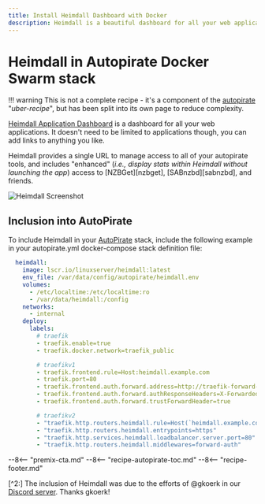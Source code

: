 ```yaml
---
title: Install Heimdall Dashboard with Docker
description: Heimdall is a beautiful dashboard for all your web applications, and is a perfect combination your self-hosted Docker applications!
---
```

# Heimdall in Autopirate Docker Swarm stack

!!! warning
    This is not a complete recipe - it's a component of the [autopirate](/recipes/autopirate/) "_uber-recipe_", but has been split into its own page to reduce complexity.

[Heimdall Application Dashboard](https://heimdall.site/) is a dashboard for all your web applications. It doesn't need to be limited to applications though, you can add links to anything you like.

Heimdall provides a single URL to manage access to all of your autopirate tools, and includes "enhanced" (_i.e., display stats within Heimdall without launching the app_) access to [NZBGet][nzbget], [SABnzbd][sabnzbd], and friends.

![Heimdall Screenshot](/images/heimdall.jpg)

## Inclusion into AutoPirate

To include Heimdall in your [AutoPirate](/recipes/autopirate/) stack, include the following example in your autopirate.yml docker-compose stack definition file:

```yaml
  heimdall:
    image: lscr.io/linuxserver/heimdall:latest
    env_file: /var/data/config/autopirate/heimdall.env
    volumes:
      - /etc/localtime:/etc/localtime:ro
      - /var/data/heimdall:/config
    networks:
      - internal
    deploy:
      labels:
        # traefik
        - traefik.enable=true
        - traefik.docker.network=traefik_public

        # traefikv1
        - traefik.frontend.rule=Host:heimdall.example.com
        - traefik.port=80
        - traefik.frontend.auth.forward.address=http://traefik-forward-auth:4181
        - traefik.frontend.auth.forward.authResponseHeaders=X-Forwarded-User
        - traefik.frontend.auth.forward.trustForwardHeader=true        

        # traefikv2
        - "traefik.http.routers.heimdall.rule=Host(`heimdall.example.com`)"
        - "traefik.http.routers.heimdall.entrypoints=https"
        - "traefik.http.services.heimdall.loadbalancer.server.port=80"
        - "traefik.http.routers.heimdall.middlewares=forward-auth"
```

--8<-- "premix-cta.md"
--8<-- "recipe-autopirate-toc.md"
--8<-- "recipe-footer.md"

[^2:] The inclusion of Heimdall was due to the efforts of @gkoerk in our [Discord server](http://chat.funkypenguin.co.nz). Thanks gkoerk!
